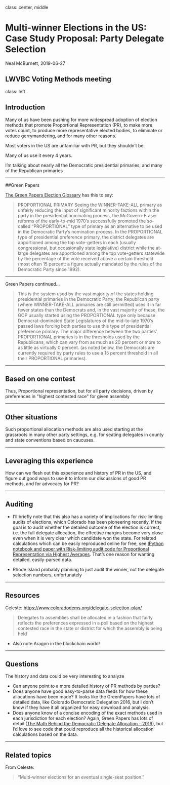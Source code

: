 class: center, middle

# Multi-winner Elections in the US: Case Study Proposal: Party Delegate Selection

Neal McBurnett, 2019-06-27

LWVBC Voting Methods meeting
---
class: left

## Introduction

Many of us have been pushing for more widespread adoption of election methods that promote Proportional Representation (PR), to make more votes count, to produce more representative elected bodies, to eliminate or reduce gerrymandering, and for many other reasons.

Most voters in the US are unfamiliar with PR, but they shouldn’t be.

Many of us use it every 4 years.

I’m talking about nearly all the Democratic presidential primaries, and many of the Republican primaries

---
##Green Papers

[The Green Papers Election Glossary](http://www.thegreenpapers.com/Definitions.html#Prop) has this to say:

> PROPORTIONAL PRIMARY
> Seeing the WINNER-TAKE-ALL primary as unfairly reducing the input of significant minority factions within the party in the presidential nominating process, the McGovern-Fraser reforms of the early-to-mid 1970’s successfully promoted the so-called “PROPORTIONAL” type of primary as an alternative to be used in the Democratic Party’s nomination process. In the PROPORTIONAL type of presidential preference primary, the district delegates are apportioned among the top vote-getters in each (usually congressional, but occasionally state legislative) district while the at-large delegates are apportioned among the top vote-getters statewide by the percentage of the vote received above a certain threshold (most often 15 percent: a figure actually mandated by the rules of the Democratic Party since 1992).

---
Green Papers continued...

> This is the system used by the vast majority of the states holding presidential primaries in the Democratic Party; the Republican party (where WINNER-TAKE-ALL primaries are still permitted) uses it in far fewer states than the Democrats and, in the vast majority of these, the GOP usually started using the PROPORTIONAL type only because Democrat-dominated State Legislatures of the mid-to-late 1970’s passed laws forcing both parties to use this type of presidential preference primary. The major difference between the two parties’ PROPORTIONAL primaries is in the thresholds used by the Republicans, which can vary from as much as 20 percent or more to as little as virtually 0 percent. (as noted below, the Democrats are currently required by party rules to use a 15 percent threshold in all their PROPORTIONAL primaries).

---
## Based on one contest

Thus, Proportional representation, but for all party decisions, driven by preferences in "highest contested race" for given assembly

---
## Other situations

Such proportional allocation methods are also used starting at the grassroots in many other party settings, e.g. for seating delegates in county and state conventions based on caucuses.

---
## Leveraging this experience

How can we flesh out this experience and history of PR in the US, and figure out good ways to use it to inform our discussions of good PR methods, and for advocacy for PR?

---
## Auditing

* I’ll briefly note that this also has a variety of implications for risk-limiting audits of elections, which Colorado has been pioneering recently. If the goal is to audit whether the detailed outcome of the election is correct, i.e. the full delegate allocation, the effective margins become very close even when it is very clear which candidate won the state. For related calculations which can be easily reproduced online for free, see [IPython notebook and paper with Risk-limiting audit code for Proportional Representation via Highest Averages](https://github.com/pbstark/DKDHondt14). That’s one reason for wanting detailed, easily-parsed data.

* Rhode Island probably planning to just audit the winner, not the delegate selection numbers, unfortunately

---

## Resources

Celeste: https://www.coloradodems.org/delegate-selection-plan/

> Delegates to assemblies shall be allocated in a fashion that fairly reflects the preferences expressed in a poll based on the highest contested race in the state or district for which the assembly is being held

* Also note Aragon in the blockchain world!

---

## Questions

The history and data could be very interesting to analyze

* Can anyone point to a more detailed history of PR methods by parties?
* Does anyone have good easy-to-parse data feeds for how these allocations have been made? It looks like the GreenPapers have lots of detailed data, like Colorado Democratic Delegation 2016, but I don’t know if they have it all organized for easy download and analysis.
* Does anyone know of a concise encoding of the exact methods used in each jurisdiction for each election? Again, Green Papers has lots of detail ([The Math Behind the Democratic Delegate Allocation - 2016](http://www.thegreenpapers.com/P16/D-Alloc.phtml)), but I’d love to see code that could reproduce all the historical allocation calculations based on the data.

---
## Related topics

From Celeste:
> “Multi-winner elections for an eventual single-seat position.”

